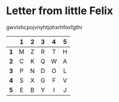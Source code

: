 # Letter from little Felix

gwvlxhcpojvnyhtjohxrhfoxfgthr

|       | **1** | **2** | **3** | **4** | **5** |
| :---: | :-----: | :-----: | :-----: | :-----: | :-----: |
| **1** |    M    |    Z    |    R    |    T    |    H    |
| **2** |    C    |    K    |    Q    |    W    |    A    |
| **3** |    P    |    N    |    D    |    O    |    L    |
| **4** |    S    |    X    |    G    |    F    |    V    |
| **5** |    E    |    B    |    Y    |    I    |    J    |

